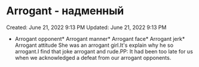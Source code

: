 # Arrogant - надменный

Created: June 21, 2022 9:13 PM
Updated: June 21, 2022 9:13 PM

* Arrogant opponent* Arrogant manner* Arrogant face* Arrogant jerk* Arrogant attitude She was an arrogant girl.It's explain why he so arrogant.I find that joke arrogant and rude.PP: It had been too late for us when we acknowledged a defeat from our arrogant opponents.